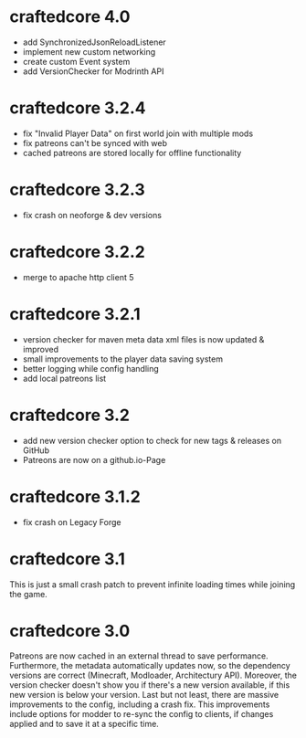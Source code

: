 craftedcore 4.0
================
- add SynchronizedJsonReloadListener
- implement new custom networking
- create custom Event system
- add VersionChecker for Modrinth API

craftedcore 3.2.4
================
- fix "Invalid Player Data" on first world join with multiple mods
- fix patreons can't be synced with web
- cached patreons are stored locally for offline functionality

craftedcore 3.2.3
================
- fix crash on neoforge & dev versions

craftedcore 3.2.2
================
- merge to apache http client 5

craftedcore 3.2.1
================
- version checker for maven meta data xml files is now updated & improved
- small improvements to the player data saving system
- better logging while config handling
- add local patreons list

craftedcore 3.2
================
- add new version checker option to check for new tags & releases on GitHub
- Patreons are now on a github.io-Page

craftedcore 3.1.2
================
- fix crash on Legacy Forge

craftedcore 3.1
================
This is just a small crash patch to prevent infinite loading times while joining the game.

craftedcore 3.0
================
Patreons are now cached in an external thread to save performance. Furthermore, the metadata automatically updates now,
so the dependency versions are correct (Minecraft, Modloader, Architectury API). Moreover, the version checker doesn't
show you if there's a new version available, if this new version is below your version. Last but not least, there are
massive improvements to the config, including a crash fix. This improvements include options for modder to re-sync the
config to clients, if changes applied and to save it at a specific time.